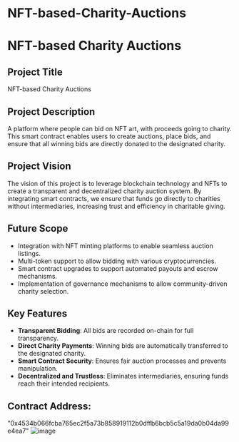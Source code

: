 # NFT-based-Charity-Auctions
# NFT-based Charity Auctions

## Project Title
NFT-based Charity Auctions

## Project Description
A platform where people can bid on NFT art, with proceeds going to charity. This smart contract enables users to create auctions, place bids, and ensure that all winning bids are directly donated to the designated charity.

## Project Vision
The vision of this project is to leverage blockchain technology and NFTs to create a transparent and decentralized charity auction system. By integrating smart contracts, we ensure that funds go directly to charities without intermediaries, increasing trust and efficiency in charitable giving.

## Future Scope
- Integration with NFT minting platforms to enable seamless auction listings.
- Multi-token support to allow bidding with various cryptocurrencies.
- Smart contract upgrades to support automated payouts and escrow mechanisms.
- Implementation of governance mechanisms to allow community-driven charity selection.

## Key Features
- **Transparent Bidding**: All bids are recorded on-chain for full transparency.
- **Direct Charity Payments**: Winning bids are automatically transferred to the designated charity.
- **Smart Contract Security**: Ensures fair auction processes and prevents manipulation.
- **Decentralized and Trustless**: Eliminates intermediaries, ensuring funds reach their intended recipients.

 ## Contract Address:
  "0x4534b066fcba765ec2f5a73b858919112b0dffb6bcb5c5a19da0b04da99e4ea7"
  ![image](https://github.com/user-attachments/assets/ada941bc-1f4d-4b73-94cd-c8699659eeff)
